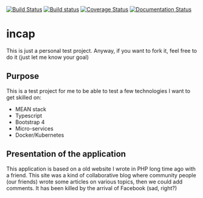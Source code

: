 [![Build Status](https://travis-ci.org/tuanicom/incap.svg?branch=master)](https://travis-ci.org/tuanicom/incap)
[![Build status](https://ci.appveyor.com/api/projects/status/x9dtpjle2v6afiwf?svg=true)](https://ci.appveyor.com/project/tuanicom/incap)
[![Coverage Status](https://coveralls.io/repos/github/tuanicom/incap/badge.svg?branch=master)](https://coveralls.io/github/tuanicom/incap?branch=master)
[![Documentation Status](https://readthedocs.com/projects/tuanicom-incap/badge/?version=latest)](https://tuanicom-incap.readthedocs-hosted.com/en/latest/?badge=latest)

# incap

This is just a personal test project. Anyway, if you want to fork it, feel free to do it (just let me know your goal)

## Purpose
This is a test project for me to be able to test a few technologies I want to get skilled on:
* MEAN stack 
* Typescript
* Bootstrap 4
* Micro-services
* Docker/Kubernetes

## Presentation of the application
This application is based on a old website I wrote in PHP long time ago with a friend. 
This site was a kind of collaborative blog where community people (our friends) wrote some articles on various topics, then we could add comments. 
It has been killed by the arrival of Facebook (sad, right?)
